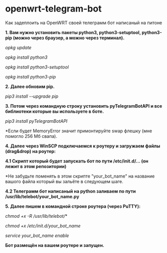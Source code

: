 # openwrt-telegram-bot
Как задеплоить на OpenWRT своей телеграмм бот написаный на питоне

**1. Вам нужно установить пакеты python3, python3-setuptool, python3-pip (можно через браузер, а можно через терминал).**

*opkg update*

*opkg install python3*

*opkg install python3-setuptool*

*opkg install python3-pip*

**2. Далее обновим pip.**

*pip3 install --upgrade pip*

**3. Потом через командную строку установить pyTelegramBotAPI и все библиотеки которые вы используете в боте.**

*pip3 install pyTelegramBotAPI*

*Если будет MemoryError значит примонтируйте swap флешку (мне помогло 256 Мб свапа).

**4. Далее через WinSCP подключаемся к роутеру и загружаем файлы (drag&drop) на роутер:**

**4.1 Скрипт который будет запускать бот по пути /etc/init.d/...  (он лежит в этом репозитории)**

*Не забудьте поменять в этом скрипте "your_bot_name" на название вашого файла который вы зальёте в следующем шаге.

**4.2 Телеграмм бот написаный на python заливаем по пути /usr/lib/telebot/your_bot_name.py**

**5. Далее пишем в командной строке роутера (через PuTTY):**

*chmod +x -R /usr/lib/telebot/**

*chmod +x /etc/init.d/your_bot_name*

*service your_bot_name enable*

**Бот размещён на вашем роутере и запущен.**
